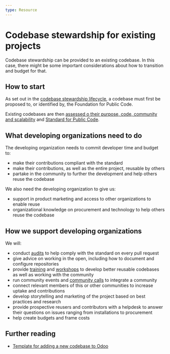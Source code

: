 ```yaml
---
type: Resource
---
```


# Codebase stewardship for existing projects

Codebase stewardship can be provided to an existing codebase. In this case, there might be some important considerations about how to transition and budget for that.

## How to start

As set out in the [codebase stewardship lifecycle](lifecycle-diagram.md), a codebase must first be proposed to, or identified by, the Foundation for Public Code.

Existing codebases are then [assessed o their purpose, code, community and scalability](../codebase-stewardship/odoo-codebases.md#identify) and [Standard for Public Code](https://standard.publiccode.net/).

## What developing organizations need to do

The developing organization needs to commit developer time and budget to:

* make their contributions compliant with the standard
* make their contributions, as well as the entire project, reusable by others
* partake in the community to further the development and help others reuse the codebase

We also need the developing organization to give us:

* support in product marketing and access to other organizations to enable reuse
* organizational knowledge on procurement and technology to help others reuse the codebase

## How we support developing organizations

We will:

* conduct [audits](../codebase-auditing/index.md) to help comply with the standard on every pull request
* give advice on working in the open, including how to document and configure repositories
* provide [training](../trainings/index.md) and [workshops](../workshops/index.md) to develop better reusable codebases as well as working with the community
* run community events and [community calls](../community-calls/index.md) to integrate a community
* connect relevant members of this or other communities to increase uptake and contributions
* develop storytelling and marketing of the project based on best practices and research
* provide prospective reusers and contributors with a helpdesk to answer their questions on issues ranging from installations to procurement
* help create budgets and frame costs

## Further reading

* [Template for adding a new codebase to Odoo](odoo-codebase-template.md)
